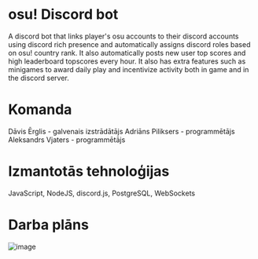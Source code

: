 # osu! Discord bot
A discord bot that links player's osu accounts to their discord accounts using discord rich presence and automatically assigns discord roles based on osu! country rank. It also automatically posts new user top scores and high leaderboard topscores every hour. It also has extra features such as minigames to award daily play and incentivize activity both in game and in the discord server.

# Komanda
Dāvis Ērglis - galvenais izstrādātājs
Adriāns Piliksers - programmētājs
Aleksandrs Vjaters - programmētājs

# Izmantotās tehnoloģijas
JavaScript, NodeJS, discord.js, PostgreSQL, WebSockets

# Darba plāns
![image](https://github.com/Piparkuucinsh/osudcbot/assets/30084851/d85ec451-060b-498c-afd5-1968c7ebb645)
